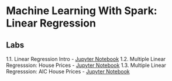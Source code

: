 <link rel='stylesheet' href='assets/css/main.css'/>


Machine Learning With Spark: Linear Regression
=====================


Labs
----
1.1. Linear Regression Intro - [Jupyter Notebook](g1-lr.ipynb)
1.2. Multiple Linear Regresssion: House Prices - [Jupyter Notebook](g2-house-prices.ipynb)
1.3. Multiple Linear Regresssion: AIC House Prices - [Jupyter Notebook](g3-AIC-house-prices.ipynb)







